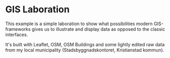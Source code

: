 GIS Laboration
======

This example is a simple laboration to show what possibilities modern GIS-frameworks gives us to illustrate and display data as opposed to the classic interfaces. 

It's built with Leaflet, OSM, OSM Buildings and some lightly edited raw data from my local municipality (Stadsbyggnadskontoret, Kristianstad kommun).

